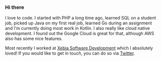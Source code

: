 ### Hi there

I love to code. I started with PHP a long time ago, learned SQL on a student job, picked up Java on my first real job, learned Go during an assignment and I'm currently doing most work in Kotlin. I also really like cloud native development. I found out the Google Cloud is great for that, although AWS also has some nice features.

Most recently I worked at [Xebia Software Development](https://software.xebia.com/) which I absolutely loved! If you would like to get in touch, you can do so via [Twitter](https://twitter.com/BenjaminKomen).

<!--
**benjaminkomen/benjaminkomen** is a ✨ _special_ ✨ repository because its `README.md` (this file) appears on your GitHub profile.

Here are some ideas to get you started:

- 🔭 I’m currently working on ...
- 🌱 I’m currently learning ...
- 👯 I’m looking to collaborate on ...
- 🤔 I’m looking for help with ...
- 💬 Ask me about ...
- 📫 How to reach me: ...
- 😄 Pronouns: ...
- ⚡ Fun fact: ...
-->

